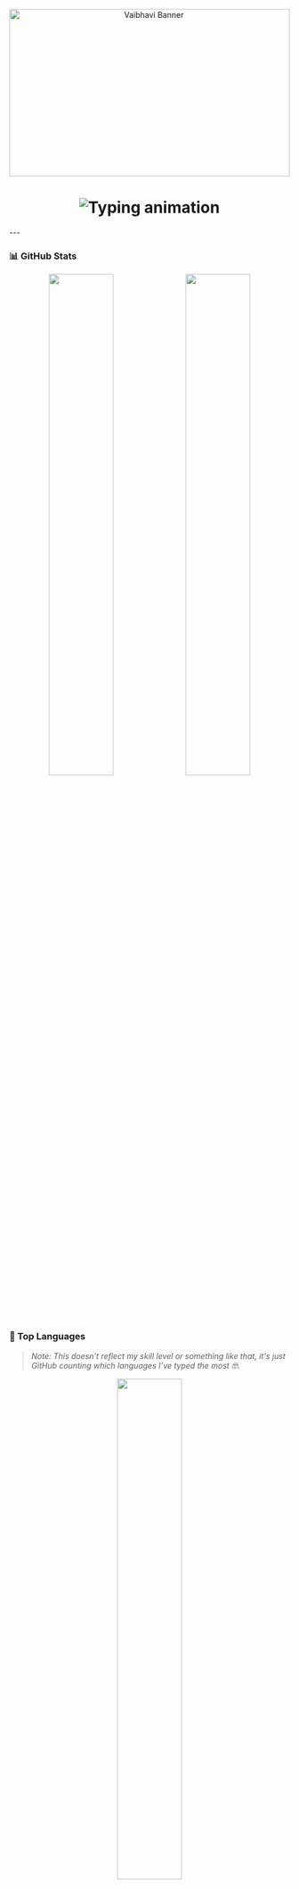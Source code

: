<!-- Banner -->

<p align="center">
  <img src="https://github.com/user-attachments/assets/891b881f-b831-4992-8b54-f980b3b13968" alt="Vaibhavi Banner" width="100%" height="300px" />
</p>

<h1 align="center">
  <img src="https://readme-typing-svg.demolab.com?font=Fira+Code&weight=800&pause=1000&center=true&vCenter=true&width=700&lines=I'm%20a%20self-taught%20and%20formally%20trained%20developer%20from%20India%20%F0%9F%87%AE%F0%9F%87%B3;Node.js%20is%20cool...%20I%20guess%3F%20Still%20exploring%20%F0%9F%9A%80;Open%20to%20cool%20projects!" alt="Typing animation" />
</h1>
---

### 📊 GitHub Stats

<p align="center">
  <img src="https://github-readme-stats.vercel.app/api?username=vaibhavi-2-0-2-3&show_icons=true&theme=radical&hide_border=true" width="48%" />
  <img src="https://github-readme-streak-stats.herokuapp.com/?user=vaibhavi-2-0-2-3&theme=radical&hide_border=true" width="48%" />
</p>

### 🧠 Top Languages

> *Note: This doesn’t reflect my skill level or something like that, it's just GitHub counting which languages I’ve typed the most 🤓*.

<p align="center">
  <img src="https://github-readme-stats.vercel.app/api/top-langs/?username=vaibhavi-2-0-2-3&layout=compact&theme=radical&hide_border=true" width="48%"/>
</p>

---

### 📫 Let’s Connect!

> Let's connect and create something cool together — always happy to meet fellow devs, designers & dreamers 🌸

<div style="display: flex; align-items: center; gap: 40px;">

  <img align="left" height="170" alt="GIF" src="https://giffiles.alphacoders.com/931/93195.gif" />

  <div>
  <span style="margin-right: 10px;">
    <a href="mailto:v.a.i.bhavi062024@gmail.com">
      <img width="100" height="40" src="https://img.shields.io/badge/Gmail-D14836?style=flat&logo=gmail&logoColor=white" />
    </a>
  </span>
  <span style="margin-right: 10px;">
    <a href="https://www.linkedin.com/in/vaibhavi-gaonkar-4660522a6/">
      <img width="100" height="40" src="https://img.shields.io/badge/LinkedIn-0077B5?style=flat&logo=linkedin&logoColor=white" />
    </a>
  </span>
  <span>
    <a href="https://www.reddit.com/user/Ok-Following-2431/">
      <img width="100" height="40" src="https://img.shields.io/badge/Reddit-FF4500?style=flat&logo=reddit&logoColor=white" />
    </a>
  </span>
</div>

</div>

</br>
</br>
</br>
</br>
</br>

---

<h1 align="center">
  <img src="https://readme-typing-svg.demolab.com?font=Fira+Code&pause=1200&color=00BFFF&center=true&vCenter=true&width=500&lines=+Thanks+for+visiting!+" alt="Typing SVG" />
</h1>
